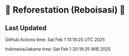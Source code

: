 
# 🌳 Reforestation (Reboisasi) 🌲

## Last Updated

GitHub Actions time: Sat Feb  1 13:19:25 UTC 2025

Indonesia/Jakarta time: Sat Feb  1 20:19:25 WIB 2025
